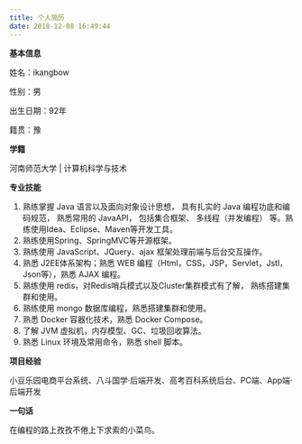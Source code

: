 ```yaml
---
title: 个人简历 
date: 2018-12-08 16:49:44
---
```


**基本信息**

姓名：ikangbow

性别：男

出生日期：92年

籍贯：豫

**学籍**

河南师范大学 | 计算机科学与技术

**专业技能**

1. 熟练掌握 Java 语言以及面向对象设计思想， 具有扎实的 Java 编程功底和编码规范， 熟悉常用的 JavaAPI， 包括集合框架、  多线程（并发编程） 等。熟练使用Idea、Eclipse、Maven等开发工具。
2. 熟练使用Spring、SpringMVC等开源框架。
3. 熟练使用 JavaScript、JQuery、ajax 框架处理前端与后台交互操作。
4. 熟悉 J2EE体系架构；熟悉 WEB 编程（Html，CSS，JSP，Servlet，Jstl，Json等），熟悉 AJAX 编程。
5. 熟练使用 redis，对Redis哨兵模式以及Cluster集群模式有了解， 熟练搭建集群和使用。
6. 熟练使用 mongo 数据库编程，熟悉搭建集群和使用。
7. 熟悉 Docker 容器化技术，熟悉 Docker Compose。
8. 了解 JVM 虚拟机，内存模型、GC、垃圾回收算法。
9. 熟悉 Linux 环境及常用命令，熟悉 shell 脚本。

**项目经验**

小豆乐园电商平台系统、八斗国学·后端开发、高考百科系统后台、PC端、App端·后端开发

**一句话**

在编程的路上孜孜不倦上下求索的小菜鸟。



